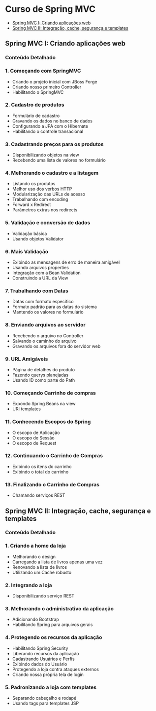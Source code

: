 # Curso de Spring MVC

- [Spring MVC I: Criando aplicações web](https://www.alura.com.br/curso-online-spring-mvc-1-criando-aplicacoes-web)
- [Spring MVC II: Integração, cache, segurança e templates](https://www.alura.com.br/curso-online-springmvc-2-integracao-cache-seguranca-e-templates)

## Spring MVC I: Criando aplicações web

### Conteúdo Detalhado

### 1. Começando com SpringMVC

- Criando o projeto inicial com JBoss Forge
- Criando nosso primeiro Controller
- Habilitando o SpringMVC

### 2. Cadastro de produtos

- Formulário de cadastro
- Gravando os dados no banco de dados
- Configurando a JPA com o Hibernate
- Habilitando o controle transacional

### 3. Cadastrando preços para os produtos

- Disponibilizando objetos na view
- Recebendo uma lista de valores no formulário

### 4. Melhorando o cadastro e a listagem

- Listando os produtos
- Melhor uso dos verbos HTTP
- Modularização das URLs de acesso
- Trabalhando com encoding
- Forward x Redirect
- Parâmetros extras nos redirects

### 5. Validação e conversão de dados

- Validação básica
- Usando objetos Validator

### 6. Mais Validação

- Exibindo as mensagens de erro de maneira amigável
- Usando arquivos properties
- Integração com a Bean Validation
- Construindo a URL da View

### 7. Trabalhando com Datas

- Datas com formato específico
- Formato padrão para as datas do sistema
- Mantendo os valores no formulário

### 8. Enviando arquivos ao servidor

- Recebendo o arquivo no Controller
- Salvando o caminho do arquivo
- Gravando os arquivos fora do servidor web

### 9. URL Amigáveis

- Página de detalhes do produto
- Fazendo querys planejadas
- Usando ID como parte do Path

### 10. Começando Carrinho de compras

- Expondo Spring Beans na view
- URI templates

### 11. Conhecendo Escopos do Spring

- O escopo de Aplicação
- O escopo de Sessão
- O escopo de Request

### 12. Continuando o Carrinho de Compras

- Exibindo os itens do carrinho
- Exibindo o total do carrinho

### 13. Finalizando o Carrinho de Compras

- Chamando serviços REST


## Spring MVC II: Integração, cache, segurança e templates

### Conteúdo Detalhado

### 1. Criando a home da loja

- Melhorando o design
- Carregando a lista de livros apenas uma vez
- Renovando a lista de livros
- Utilizando um Cache robusto

### 2. Integrando a loja

- Disponibilizando serviço REST

### 3. Melhorando o administrativo da aplicação

- Adicionando Bootstrap
- Habilitando Spring para arquivos gerais

### 4. Protegendo os recursos da aplicação

- Habilitando Spring Security
- Liberando recursos da aplicação
- Cadastrando Usuários e Perfis
- Exibindo dados do Usuário
- Protegendo a loja contra ataques externos
- Criando nossa própria tela de login

### 5. Padronizando a loja com templates

- Separando cabeçalho e rodapé
- Usando tags para templates JSP